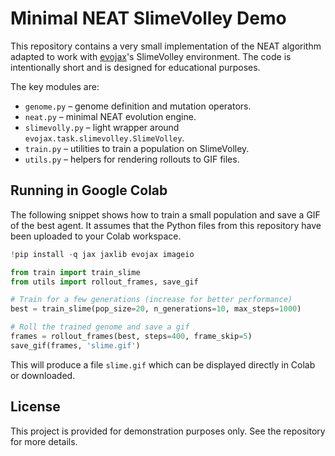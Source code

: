 # Minimal NEAT SlimeVolley Demo

This repository contains a very small implementation of the NEAT algorithm
adapted to work with [evojax](https://github.com/google/evojax)'s SlimeVolley
environment.  The code is intentionally short and is designed for educational
purposes.

The key modules are:

- `genome.py` – genome definition and mutation operators.
- `neat.py` – minimal NEAT evolution engine.
- `slimevolly.py` – light wrapper around `evojax.task.slimevolley.SlimeVolley`.
- `train.py` – utilities to train a population on SlimeVolley.
- `utils.py` – helpers for rendering rollouts to GIF files.

## Running in Google Colab

The following snippet shows how to train a small population and save a GIF of the
best agent.  It assumes that the Python files from this repository have been
uploaded to your Colab workspace.

```python
!pip install -q jax jaxlib evojax imageio

from train import train_slime
from utils import rollout_frames, save_gif

# Train for a few generations (increase for better performance)
best = train_slime(pop_size=20, n_generations=10, max_steps=1000)

# Roll the trained genome and save a gif
frames = rollout_frames(best, steps=400, frame_skip=5)
save_gif(frames, 'slime.gif')
```

This will produce a file `slime.gif` which can be displayed directly in Colab
or downloaded.

## License

This project is provided for demonstration purposes only.  See the repository
for more details.
